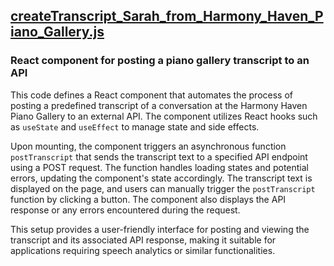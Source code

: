 ## [createTranscript_Sarah_from_Harmony_Haven_Piano_Gallery.js](createTranscript_Sarah_from_Harmony_Haven_Piano_Gallery.js)

### React component for posting a piano gallery transcript to an API

This code defines a React component that automates the process of posting a predefined transcript of a conversation at the Harmony Haven Piano Gallery to an external API. The component utilizes React hooks such as `useState` and `useEffect` to manage state and side effects. 

Upon mounting, the component triggers an asynchronous function `postTranscript` that sends the transcript text to a specified API endpoint using a POST request. The function handles loading states and potential errors, updating the component's state accordingly. The transcript text is displayed on the page, and users can manually trigger the `postTranscript` function by clicking a button. The component also displays the API response or any errors encountered during the request. 

This setup provides a user-friendly interface for posting and viewing the transcript and its associated API response, making it suitable for applications requiring speech analytics or similar functionalities.

